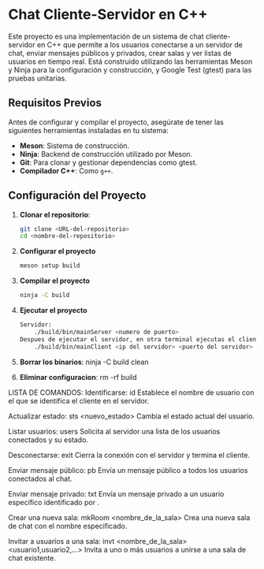 # Chat Cliente-Servidor en C++

Este proyecto es una implementación de un sistema de chat cliente-servidor en C++ que permite a los usuarios conectarse a un servidor de chat, enviar mensajes públicos y privados, crear salas y ver listas de usuarios en tiempo real. Está construido utilizando las herramientas Meson y Ninja para la configuración y construcción, y Google Test (gtest) para las pruebas unitarias.

## Requisitos Previos

Antes de configurar y compilar el proyecto, asegúrate de tener las siguientes herramientas instaladas en tu sistema:

- **Meson**: Sistema de construcción.
- **Ninja**: Backend de construcción utilizado por Meson.
- **Git**: Para clonar y gestionar dependencias como gtest.
- **Compilador C++**: Como `g++`.

## Configuración del Proyecto

1. **Clonar el repositorio**:
   ```bash
   git clone <URL-del-repositorio>
   cd <nombre-del-repositorio>

2. **Configurar el proyecto**
    ```bash
    meson setup build

3. **Compilar el proyecto**
    ```bash
    ninja -C build

4. **Ejecutar el proyecto**
    ```bash
    Servidor: 
        ./build/bin/mainServer <numero de puerto>
    Despues de ejecutar el servidor, en otra terminal ejecutas el cliente:
        ./build/bin/mainClient <ip del servidor> <puerto del servidor>

5. **Borrar los binarios**:
    ninja -C build clean

6. **Eliminar configuracion**:
    rm -rf build

LISTA DE COMANDOS:
Identificarse: id <username>
Establece el nombre de usuario con el que se identifica el cliente en el servidor.

Actualizar estado: sts <nuevo_estado>
Cambia el estado actual del usuario.

Listar usuarios: users
Solicita al servidor una lista de los usuarios conectados y su estado.

Desconectarse: exit
Cierra la conexión con el servidor y termina el cliente.

Enviar mensaje público: pb <mensaje>
Envía un mensaje público a todos los usuarios conectados al chat.

Enviar mensaje privado: txt <username> <mensaje>
Envía un mensaje privado a un usuario específico identificado por <username>.

Crear una nueva sala: mkRoom <nombre_de_la_sala>
Crea una nueva sala de chat con el nombre especificado.

Invitar a usuarios a una sala: invt <nombre_de_la_sala> <usuario1,usuario2,...>
Invita a uno o más usuarios a unirse a una sala de chat existente.